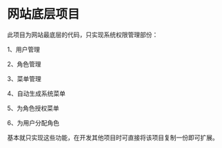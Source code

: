 # 网站底层项目

此项目为网站最底层的代码，只实现系统权限管理部份：

1、用户管理

2、角色管理

3、菜单管理

4、自动生成系统菜单

5、为角色授权菜单

6、为用户分配角色

基本就只实现这些功能，在开发其他项目时可直接将该项目复制一份即可扩展。